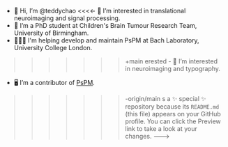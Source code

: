- 👋 Hi, I’m @teddychao
<<<<- 👀 I’m interested in translational neuroimaging and signal processing.
- 🌱 I’m a PhD student at Children's Brain Tumour Research Team, University of Birmingham.
- 👨🏻‍💻 I'm helping develop and maintain PsPM at Bach Laboratory, University College London.


>>>>>>>+main
erested - 👀 I’m interested in neuroimaging and typography.
- 🖥 I’m a contributor of [PsPM](https://bachlab.github.io/PsPM/).
>>>>>>>-origin/main
s a ✨ special ✨ repository because its `README.md` (this file) appears on your GitHub profile.
You can click the Preview link to take a look at your changes.
--->
